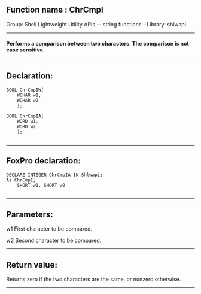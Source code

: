 
## Function name : ChrCmpI
Group: Shell Lightweight Utility APIs -- string functions - Library: shlwapi    
***  


#### Performs a comparison between two characters. The comparison is not case sensitive.
***  


## Declaration:
```foxpro  
BOOL ChrCmpIW(
    WCHAR w1,
    WCHAR w2
    );

BOOL ChrCmpIA(
    WORD w1,
    WORD w2
    );
  
```  
***  


## FoxPro declaration:
```foxpro  
DECLARE INTEGER ChrCmpIA IN Shlwapi;
As ChrCmpI;
	SHORT w1, SHORT w2
  
```  
***  


## Parameters:
w1 
First character to be compared. 

w2 
Second character to be compared.   
***  


## Return value:
Returns zero if the two characters are the same, or nonzero otherwise.  
***  

